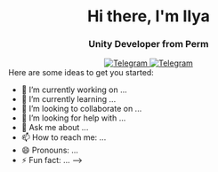 <div id="header" align="center">
	<h1>Hi there, I'm Ilya</h1>
	<h3>Unity Developer from Perm</h3>
</div>

<div id="socials" align="center">
	<a href="[telegram-url](https://t.me/ilyashilov)">
		<img src="https://img.shields.io/badge/Telegram-blue?style=for-the-badge&logo=telegram&logoColor=white" alt="Telegram"/>
	</a>
		<a href="telegram-url">
		<img src="https://img.shields.io/badge/Discord-blue?style=for-the-badge&logo=discord&logoColor=white" alt="Telegram"/>
	</a>
</div>
Here are some ideas to get you started:

- 🔭 I’m currently working on ...
- 🌱 I’m currently learning ...
- 👯 I’m looking to collaborate on ...
- 🤔 I’m looking for help with ...
- 💬 Ask me about ...
- 📫 How to reach me: ...
- 😄 Pronouns: ...
- ⚡ Fun fact: ...
-->
